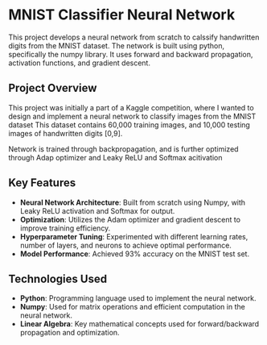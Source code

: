 # MNIST Classifier Neural Network
This project develops a neural network from scratch to calssify handwritten digits from the MNIST dataset.
The network is built using python, specifically the numpy library. It uses forward and backward propagation, activation functions, and gradient descent.

## Project Overview
This project was initially a part of a Kaggle competition, where I wanted to design and implement a neural network to classify images from the MNIST dataset
This dataset contains 60,000 training images, and 10,000 testing images of handwritten digits [0,9]. 

Network is trained through backpropagation, and is further optimized through Adap optimizer and Leaky ReLU and Softmax acitivation

## Key Features
- **Neural Network Architecture**: Built from scratch using Numpy, with Leaky ReLU activation and Softmax for output.
- **Optimization**: Utilizes the Adam optimizer and gradient descent to improve training efficiency.
- **Hyperparameter Tuning**: Experimented with different learning rates, number of layers, and neurons to achieve optimal performance.
- **Model Performance**: Achieved 93% accuracy on the MNIST test set.

## Technologies Used
- **Python**: Programming language used to implement the neural network.
- **Numpy**: Used for matrix operations and efficient computation in the neural network.
- **Linear Algebra**: Key mathematical concepts used for forward/backward propagation and optimization.
